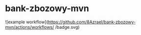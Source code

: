 # bank-zbozowy-mvn
![example workflow](https://github.com/8Azrael/bank-zbozowy-mvn/actions/workflows/<file>
/badge.svg)
